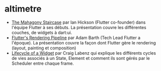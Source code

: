 # altimetre


- [The Mahagony Staircase](https://www.youtube.com/watch?v=dkyY9WCGMi0) par Ian Hickson (Flutter co-founder) dans l'équipe Flutter à ses débuts. La présentation couvre les différentes couches, de widgets à dart:ui.
- [Flutter's Rendering Pipeline](https://www.youtube.com/watch?v=UUfXWzp0-DU) par Adam Barth (Tech Lead Flutter a l'époque). La présentation couvre la façon dont Flutter gère le rendering (layout, painting et composition)
- [Lifecycle of a Widget](https://www.youtube.com/watch?v=_gIbneld-bw) par Craig Labenz qui explique les différents cycles de vies associés à un State, Element et comment ils sont gérés par le Scheduler entre chaque frame.